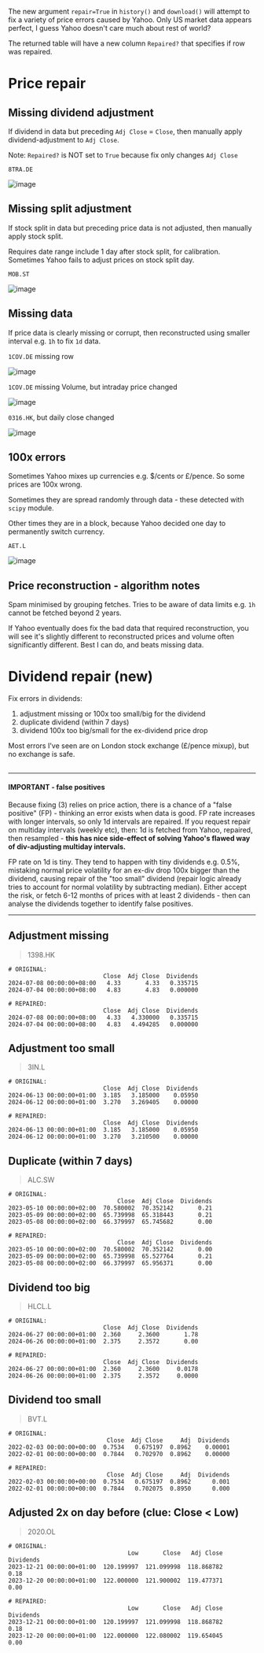 The new argument `repair=True` in `history()` and `download()` will attempt to fix a variety of price errors caused by Yahoo. Only US market data appears perfect, I guess Yahoo doesn't care much about rest of world?

The returned table will have a new column `Repaired?` that specifies if row was repaired.

# Price repair

## Missing dividend adjustment

If dividend in data but preceding `Adj Close` = `Close`, then manually apply dividend-adjustment to `Adj Close`.

Note: `Repaired?` is NOT set to `True` because fix only changes `Adj Close`

`8TRA.DE`

![image](https://github.com/ranaroussi/yfinance/assets/96923577/5b0bb171-1846-41cc-a115-353e33d77a06)

## Missing split adjustment

If stock split in data but preceding price data is not adjusted, then manually apply stock split.

Requires date range include 1 day after stock split, for calibration. Sometimes Yahoo fails to adjust prices on stock split day.

`MOB.ST`

![image](https://github.com/ranaroussi/yfinance/assets/96923577/02670df6-d14a-4cac-a5e6-462bc9e55d37)

## Missing data

If price data is clearly missing or corrupt, then reconstructed using smaller interval e.g. `1h` to fix `1d` data.

`1COV.DE` missing row

![image](https://github.com/user-attachments/assets/e55da04c-e7a9-48ba-8157-00675e29c6c3)

`1COV.DE` missing Volume, but intraday price changed

![image](https://github.com/user-attachments/assets/e01629ed-9658-4a0a-a43c-50b48173829c)

`0316.HK`, but daily close changed

![image](https://github.com/user-attachments/assets/b6085315-3236-4e79-a733-7a9466bb8ecc)


## 100x errors

Sometimes Yahoo mixes up currencies e.g. $/cents or £/pence. So some prices are 100x wrong. 

Sometimes they are spread randomly through data - these detected with `scipy` module.

Other times they are in a block, because Yahoo decided one day to permanently switch currency.

`AET.L`

![image](https://github.com/ranaroussi/yfinance/assets/96923577/b669a76f-c0f0-4134-be0a-911d15a7c7a6)

## Price reconstruction - algorithm notes

Spam minimised by grouping fetches. Tries to be aware of data limits e.g. `1h` cannot be fetched beyond 2 years.

If Yahoo eventually does fix the bad data that required reconstruction, you will see it's slightly different to reconstructed prices and volume often significantly different. Best I can do, and beats missing data.

# Dividend repair (new)

Fix errors in dividends:

1. adjustment missing or 100x too small/big for the dividend
2. duplicate dividend (within 7 days)
3. dividend 100x too big/small for the ex-dividend price drop

Most errors I've seen are on London stock exchange (£/pence mixup), but no exchange is safe.
## 
***

#### IMPORTANT - false positives

Because fixing (3) relies on price action, there is a chance of a "false positive" (FP) - thinking an error exists when data is good.
FP rate increases with longer intervals, so only 1d intervals are repaired. If you request repair on multiday intervals (weekly etc), then: 1d is fetched from Yahoo, repaired, then resampled - **this has nice side-effect of solving Yahoo's flawed way of div-adjusting multiday intervals.**

FP rate on 1d is tiny. They tend to happen with tiny dividends e.g. 0.5%, mistaking normal price volatility for an ex-div drop 100x bigger than the dividend, causing repair of the "too small" dividend (repair logic already tries to account for normal volatility by subtracting median). Either accept the risk, or fetch 6-12 months of prices with at least 2 dividends - then can analyse the dividends together to identify false positives.

***

## Adjustment missing

> 1398.HK

```
# ORIGINAL:
                           Close  Adj Close  Dividends
2024-07-08 00:00:00+08:00   4.33       4.33   0.335715
2024-07-04 00:00:00+08:00   4.83       4.83   0.000000
```
```
# REPAIRED:
                           Close  Adj Close  Dividends
2024-07-08 00:00:00+08:00   4.33   4.330000   0.335715
2024-07-04 00:00:00+08:00   4.83   4.494285   0.000000
```

## Adjustment too small

> 3IN.L

```
# ORIGINAL:
                           Close  Adj Close  Dividends
2024-06-13 00:00:00+01:00  3.185   3.185000    0.05950
2024-06-12 00:00:00+01:00  3.270   3.269405    0.00000
```
```
# REPAIRED:
                           Close  Adj Close  Dividends
2024-06-13 00:00:00+01:00  3.185   3.185000    0.05950
2024-06-12 00:00:00+01:00  3.270   3.210500    0.00000
```

## Duplicate (within 7 days)

> ALC.SW

```
# ORIGINAL:
                               Close  Adj Close  Dividends
2023-05-10 00:00:00+02:00  70.580002  70.352142       0.21
2023-05-09 00:00:00+02:00  65.739998  65.318443       0.21
2023-05-08 00:00:00+02:00  66.379997  65.745682       0.00
```
```
# REPAIRED:
                               Close  Adj Close  Dividends
2023-05-10 00:00:00+02:00  70.580002  70.352142       0.00
2023-05-09 00:00:00+02:00  65.739998  65.527764       0.21
2023-05-08 00:00:00+02:00  66.379997  65.956371       0.00
```

## Dividend too big

> HLCL.L

```
# ORIGINAL:
                           Close  Adj Close  Dividends
2024-06-27 00:00:00+01:00  2.360     2.3600       1.78
2024-06-26 00:00:00+01:00  2.375     2.3572       0.00

# REPAIRED:
                           Close  Adj Close  Dividends
2024-06-27 00:00:00+01:00  2.360     2.3600     0.0178
2024-06-26 00:00:00+01:00  2.375     2.3572     0.0000
```

## Dividend too small

> BVT.L

```
# ORIGINAL:
                            Close  Adj Close     Adj  Dividends
2022-02-03 00:00:00+00:00  0.7534   0.675197  0.8962    0.00001
2022-02-01 00:00:00+00:00  0.7844   0.702970  0.8962    0.00000
```
```
# REPAIRED:
                            Close  Adj Close     Adj  Dividends
2022-02-03 00:00:00+00:00  0.7534   0.675197  0.8962      0.001
2022-02-01 00:00:00+00:00  0.7844   0.702075  0.8950      0.000
```

## Adjusted 2x on day before (clue: Close < Low)

> 2020.OL

```
# ORIGINAL:
                                  Low       Close   Adj Close  Dividends
2023-12-21 00:00:00+01:00  120.199997  121.099998  118.868782       0.18
2023-12-20 00:00:00+01:00  122.000000  121.900002  119.477371       0.00
```

```
# REPAIRED:
                                  Low       Close   Adj Close  Dividends
2023-12-21 00:00:00+01:00  120.199997  121.099998  118.868782       0.18
2023-12-20 00:00:00+01:00  122.000000  122.080002  119.654045       0.00
```